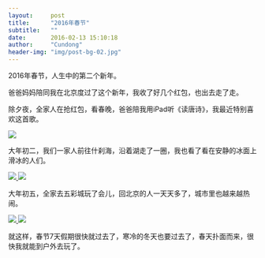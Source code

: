 ```yaml
---
layout:     post
title:      "2016年春节"
subtitle:   ""
date:       2016-02-13 15:10:18
author:     "Cundong"
header-img: "img/post-bg-02.jpg"
---
```


<P>
	2016年春节，人生中的第二个新年。
</p>

<p>
	爸爸妈妈陪同我在北京度过了这个新年，我收了好几个红包，也出去走了走。
</p>

<p>
	除夕夜，全家人在抢红包，看春晚，爸爸陪我用iPad听《读唐诗》，我最近特别喜欢这首歌。
</p>
<a href="#">
    <img src="{{ site.baseurl }}/img/map_42.jpg">
</a>

<p>
	大年初二，我们一家人前往什刹海，沿着湖走了一圈，我也看了看在安静的冰面上滑冰的人们。
</p>
<a href="#">
    <img src="{{ site.baseurl }}/img/map_43.jpg">
</a>
<a href="#">
    <img src="{{ site.baseurl }}/img/map_44.jpg">
</a>

<p>
	大年初五，全家去五彩城玩了会儿，回北京的人一天天多了，城市里也越来越热闹。
</p>
<a href="#">
    <img src="{{ site.baseurl }}/img/map_45.jpg">
</a>
<a href="#">
    <img src="{{ site.baseurl }}/img/map_46.jpg">
</a>

<p>
	就这样，春节7天假期很快就过去了，寒冷的冬天也要过去了，春天扑面而来，很快我就能到户外去玩了。
</p>